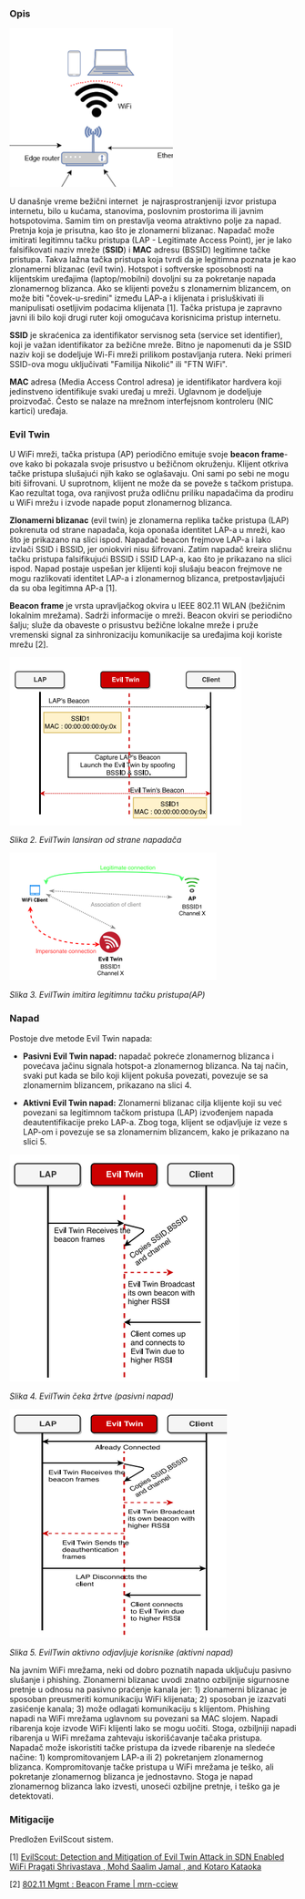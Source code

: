 ### Opis

<img title="" src="./../Images/WiFi granica poverenja.png" alt="loading-ag-205" style="zoom:55%;" data-align="center">

U današnje vreme bežični internet  je najrasprostranjeniji izvor pristupa internetu, bilo u kućama, stanovima, poslovnim prostorima ili javnim hotspotovima. Samim tim on prestavlja veoma atraktivno polje za napad. Pretnja koja je prisutna, kao što je zlonamerni blizanac. Napadač može imitirati legitimnu tačku pristupa (LAP - Legitimate Access Point), jer je lako falsifikovati naziv mreže (**SSID**) i **MAC** adresu (BSSID) legitimne tačke pristupa. Takva lažna tačka pristupa koja tvrdi da je legitimna poznata je kao zlonamerni blizanac (evil twin). Hotspot i softverske sposobnosti na klijentskim uređajima (laptop/mobilni) dovoljni su za pokretanje napada zlonamernog blizanca. Ako se klijenti povežu s zlonamernim blizancem, on može biti "čovek-u-sredini" između LAP-a i klijenata i prisluškivati ili manipulisati osetljivim podacima klijenata \[1\]. Tačka pristupa je zapravno javni ili bilo koji drugi ruter koji omogućava korisnicima pristup internetu.

**SSID** je skraćenica za identifikator servisnog seta (service set identifier), koji je važan identifikator za bežične mreže. Bitno je napomenuti da je SSID naziv koji se dodeljuje Wi-Fi mreži prilikom postavljanja rutera. Neki primeri SSID-ova mogu uključivati "Familija Nikolić" ili "FTN WiFi".

**MAC** adresa (Media Access Control adresa) je identifikator hardvera koji jedinstveno identifikuje svaki uređaj u mreži. Uglavnom je dodeljuje proizvođač. Često se nalaze na mrežnom interfejsnom kontroleru (NIC kartici) uređaja.



### Evil Twin

U WiFi mreži, tačka pristupa (AP) periodično emituje svoje **beacon frame**-ove kako bi pokazala svoje prisustvo u bežičnom okruženju. Klijent otkriva tačke pristupa slušajući njih kako se oglašavaju. Oni sami po sebi ne mogu biti šifrovani. U suprotnom, klijent ne može da se poveže s tačkom pristupa. Kao rezultat toga, ova ranjivost pruža odličnu priliku napadačima da prodiru u WiFi mrežu i izvode napade poput zlonamernog blizanca.

**Zlonamerni blizanac** (evil twin) je zlonamerna replika tačke pristupa (LAP) pokrenuta od strane napadača, koja oponaša identitet LAP-a u mreži, kao što je prikazano na slici ispod. Napadač beacon frejmove LAP-a i lako izvlači SSID i BSSID, jer oniokviri nisu šifrovani. Zatim napadač kreira sličnu tačku pristupa falsifikujući BSSID i SSID LAP-a, kao što je prikazano na slici ispod. Napad postaje uspešan jer klijenti koji slušaju beacon frejmove ne mogu razlikovati identitet LAP-a i zlonamernog blizanca, pretpostavljajući da su oba legitimna AP-a [1].

**Beacon frame** je vrsta upravljačkog okvira u IEEE 802.11 WLAN (bežičnim lokalnim mrežama). Sadrži informacije o mreži. Beacon okviri se periodično šalju; služe da obaveste o prisustvu bežične lokalne mreže i pruže vremenski signal za sinhronizaciju komunikacije sa uređajima koji koriste mrežu [2].

<img title="EvilTwin lansiran od strane napadača" src="./../Images/EvilTwin lansiran.png" alt="loading-ag-777" data-align="left">

*Slika 2. EvilTwin lansiran od strane napadača*

![loading-ag-775](./../Images/Imitiranje%20AP.png)

*Slika 3. EvilTwin imitira legitimnu tačku pristupa(AP)*

### Napad

Postoje dve metode Evil Twin napada: 

- **Pasivni Evil Twin napad:** napadač pokreće zlonamernog blizanca i povećava jačinu signala hotspot-a zlonamernog blizanca. Na taj način, svaki put kada se bilo koji klijent pokuša povezati, povezuje se sa zlonamernim blizancem, prikazano na slici 4.

- **Aktivni Evil Twin napad:** Zlonamerni blizanac cilja klijente koji su već povezani sa legitimnom tačkom pristupa (LAP) izvođenjem napada deautentifikacije preko LAP-a. Zbog toga, klijent se odjavljuje iz veze s LAP-om i povezuje se sa zlonamernim blizancem, kako je prikazano na slici 5.

![loading-ag-779](./../Images/PasivniEvilTwin.png)

*Slika 4. EvilTwin čeka žrtve (pasivni napad)*

![loading-ag-781](./../Images/AktivniEvilTwin.png)

*Slika 5. EvilTwin aktivno odjavljuje korisnike (aktivni napad)*

Na javnim WiFi mrežama, neki od dobro poznatih napada uključuju pasivno slušanje i phishing. Zlonamerni blizanac uvodi znatno ozbiljnije sigurnosne pretnje u odnosu na pasivno praćenje kanala jer: 1) zlonamerni blizanac je sposoban preusmeriti komunikaciju WiFi klijenata; 2) sposoban je izazvati zasićenje kanala; 3) može odlagati komunikaciju s klijentom. Phishing napadi na WiFi mrežama uglavnom su povezani sa MAC slojem. Napadi ribarenja koje izvode WiFi klijenti lako se mogu uočiti. Stoga, ozbiljniji napadi ribarenja u WiFi mrežama zahtevaju iskorišćavanje tačaka pristupa. Napadač može iskoristiti tačke pristupa da izvede ribarenje na sledeće načine: 1) kompromitovanjem LAP-a ili 2) pokretanjem zlonamernog blizanca. Kompromitovanje tačke pristupa u WiFi mrežama je teško, ali pokretanje zlonamernog blizanca je jednostavno. Stoga je napad zlonamernog blizanca lako izvesti, unoseći ozbiljne pretnje, i teško ga je detektovati.

### Mitigacije

Predložen EvilScout sistem.





\[1\] [EvilScout: Detection and Mitigation of Evil Twin Attack in SDN Enabled WiFi Pragati Shrivastava , Mohd Saalim Jamal , and Kotaro Kataoka](https://sci-hub.se/10.1109/tnsm.2020.2972774)

[2] [802.11 Mgmt : Beacon Frame | mrn-cciew](https://mrncciew.com/2014/10/08/802-11-mgmt-beacon-frame/)



